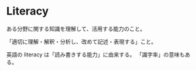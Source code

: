 # Literacy

ある分野に関する知識を理解して、活用する能力のこと。

「適切に理解・解釈・分析し、改めて記述・表現する」こと。

英語の literacy は「読み書きする能力」に由来する。
「識字率」の意味もある。
